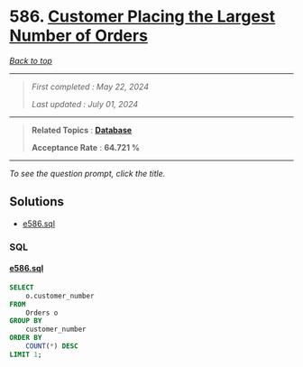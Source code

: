 # 586. [Customer Placing the Largest Number of Orders](<https://leetcode.com/problems/customer-placing-the-largest-number-of-orders>)

*[Back to top](<../README.md>)*

------

> *First completed : May 22, 2024*
>
> *Last updated : July 01, 2024*


------

> **Related Topics** : **[Database](<by_topic/Database.md>)**
>
> **Acceptance Rate** : **64.721 %**


------

*To see the question prompt, click the title.*

## Solutions

- [e586.sql](<../my-submissions/e586.sql>)
### SQL
#### [e586.sql](<../my-submissions/e586.sql>)
```SQL
SELECT
    o.customer_number
FROM 
    Orders o
GROUP BY
    customer_number
ORDER BY
    COUNT(*) DESC
LIMIT 1;
```

